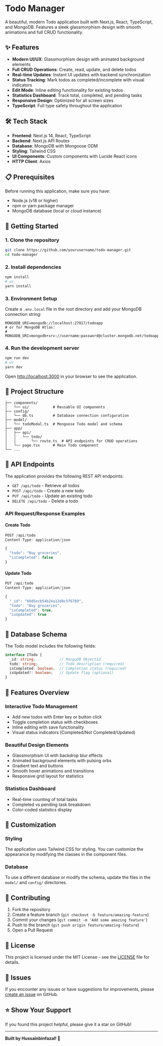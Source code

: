 # Todo Manager

A beautiful, modern Todo application built with Next.js, React, TypeScript, and MongoDB. Features a sleek glassmorphism design with smooth animations and full CRUD functionality.

## ✨ Features

- **Modern UI/UX**: Glassmorphism design with animated background elements
- **Full CRUD Operations**: Create, read, update, and delete todos
- **Real-time Updates**: Instant UI updates with backend synchronization
- **Status Tracking**: Mark todos as completed/incomplete with visual indicators
- **Edit Mode**: Inline editing functionality for existing todos
- **Statistics Dashboard**: Track total, completed, and pending tasks
- **Responsive Design**: Optimized for all screen sizes
- **TypeScript**: Full type safety throughout the application

## 🛠️ Tech Stack

- **Frontend**: Next.js 14, React, TypeScript
- **Backend**: Next.js API Routes
- **Database**: MongoDB with Mongoose ODM
- **Styling**: Tailwind CSS
- **UI Components**: Custom components with Lucide React icons
- **HTTP Client**: Axios

## 📋 Prerequisites

Before running this application, make sure you have:

- Node.js (v18 or higher)
- npm or yarn package manager
- MongoDB database (local or cloud instance)

## 🚀 Getting Started

### 1. Clone the repository

```bash
git clone https://github.com/yourusername/todo-manager.git
cd todo-manager
```

### 2. Install dependencies

```bash
npm install
# or
yarn install
```

### 3. Environment Setup

Create a `.env.local` file in the root directory and add your MongoDB connection string:

```env
MONGODB_URI=mongodb://localhost:27017/todoapp
# or for MongoDB Atlas:
# MONGODB_URI=mongodb+srv://username:password@cluster.mongodb.net/todoapp
```

### 4. Run the development server

```bash
npm run dev
# or
yarn dev
```

Open [http://localhost:3000](http://localhost:3000) in your browser to see the application.

## 📁 Project Structure

```
├── components/
│   └── ui/           # Reusable UI components
├── config/
│   └── db.ts         # Database connection configuration
├── model/
│   └── todoModal.ts  # Mongoose Todo model and schema
├── app/
│   ├── api/
│   │   └── todo/
│   │       └── route.ts  # API endpoints for CRUD operations
│   └── page.tsx      # Main Todo component
└── ...
```

## 🔧 API Endpoints

The application provides the following REST API endpoints:

- `GET /api/todo` - Retrieve all todos
- `POST /api/todo` - Create a new todo
- `PUT /api/todo` - Update an existing todo
- `DELETE /api/todo` - Delete a todo

### API Request/Response Examples

#### Create Todo
```javascript
POST /api/todo
Content-Type: application/json

{
  "todo": "Buy groceries",
  "isCompleted": false
}
```

#### Update Todo
```javascript
PUT /api/todo
Content-Type: application/json

{
  "_id": "60d5ecb54b24a12d8c5f6789",
  "todo": "Buy groceries",
  "isCompleted": true,
  "isUpdated": true
}
```

## 💾 Database Schema

The Todo model includes the following fields:

```typescript
interface ITodo {
  _id: string;           // MongoDB ObjectId
  todo: string;          // Todo description (required)
  isCompleted: boolean;  // Completion status (required)
  isUpdated?: boolean;   // Update flag (optional)
}
```

## 🎨 Features Overview

### Interactive Todo Management
- Add new todos with Enter key or button click
- Toggle completion status with checkboxes
- Inline editing with save functionality
- Visual status indicators (Completed/Not Completed/Updated)

### Beautiful Design Elements
- Glassmorphism UI with backdrop blur effects
- Animated background elements with pulsing orbs
- Gradient text and buttons
- Smooth hover animations and transitions
- Responsive grid layout for statistics

### Statistics Dashboard
- Real-time counting of total tasks
- Completed vs pending task breakdown
- Color-coded statistics display

## 🔧 Customization

### Styling
The application uses Tailwind CSS for styling. You can customize the appearance by modifying the classes in the component files.

### Database
To use a different database or modify the schema, update the files in the `model/` and `config/` directories.



## 🤝 Contributing

1. Fork the repository
2. Create a feature branch (`git checkout -b feature/amazing-feature`)
3. Commit your changes (`git commit -m 'Add some amazing feature'`)
4. Push to the branch (`git push origin feature/amazing-feature`)
5. Open a Pull Request

## 📝 License

This project is licensed under the MIT License - see the [LICENSE](LICENSE) file for details.

## 🐛 Issues

If you encounter any issues or have suggestions for improvements, please [create an issue](https://github.com/hussainbinfazal/todo-manager/issues) on GitHub.

## ⭐ Show Your Support

If you found this project helpful, please give it a star on GitHub!

---

**Built by  Hussainbinfazal! 🎉**